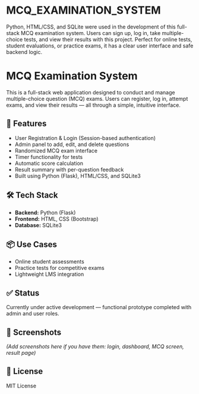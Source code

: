 # MCQ_EXAMINATION_SYSTEM
Python, HTML/CSS, and SQLite were used in the development of this full-stack MCQ examination system. Users can sign up, log in, take multiple-choice tests, and view their results with this project. Perfect for online tests, student evaluations, or practice exams, it has a clear user interface and safe backend logic.
# MCQ Examination System

This is a full-stack web application designed to conduct and manage multiple-choice question (MCQ) exams. Users can register, log in, attempt exams, and view their results — all through a simple, intuitive interface.

## 🚀 Features
- User Registration & Login (Session-based authentication)
- Admin panel to add, edit, and delete questions
- Randomized MCQ exam interface
- Timer functionality for tests
- Automatic score calculation
- Result summary with per-question feedback
- Built using Python (Flask), HTML/CSS, and SQLite3

## 🛠️ Tech Stack
- **Backend:** Python (Flask)
- **Frontend:** HTML, CSS (Bootstrap)
- **Database:** SQLite3

## 📦 Use Cases
- Online student assessments
- Practice tests for competitive exams
- Lightweight LMS integration

## ✅ Status
Currently under active development — functional prototype completed with admin and user roles.

## 📸 Screenshots
*(Add screenshots here if you have them: login, dashboard, MCQ screen, result page)*

## 📄 License
MIT License
